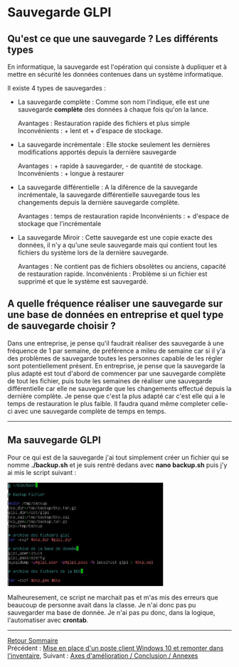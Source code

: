 # Sauvegarde GLPI 

## Qu'est ce que une sauvegarde ? Les différents types

En informatique, la sauvegarde est l'opération qui consiste à dupliquer et à mettre en sécurité les données contenues dans un système informatique.

Il existe 4 types de sauvegardes : 

- La sauvegarde complète : Comme son nom l'indique, elle est une sauvegarde **complète** des données à chaque fois qu'on la lance. 

    Avantages : Restauration rapide des fichiers et plus simple 
    Inconvénients : + lent et + d'espace de stockage. 

- La sauvegarde incrémentale : Elle stocke seulement les dernières modifications apportés depuis la dernière sauvegarde

    Avantages : + rapide à sauvegarder, - de quantité de stockage. 
    Inconvénients : + longue à restaurer 

- La sauvegarde différentielle : A la diférence de la sauvegarde incrémentale, la sauvegarde différentielle sauvegarde tous les changements depuis la dernière sauvegarde complète.

    Avantages : temps de restauration rapide
    Inconvénients : + d'espace de stockage que l'incrémentale 

- La sauvegarde Miroir : Cette sauvegarde est une copie exacte des données, il n'y a qu'une seule sauvegarde mais qui contient tout les fichiers du système lors de la dernière sauvegarde. 

    Avantages : Ne contient pas de fichiers obsolètes ou anciens, capacité de restauration rapide. 
    Inconvénients : Problème si un fichier est supprimé et que le système est sauvegardé.


## A quelle fréquence réaliser une sauvegarde sur une base de données en entreprise et quel type de sauvegarde choisir ?

Dans une entreprise, je pense qu'il faudrait réaliser des sauvegarde à une fréquence de 1 par semaine, de préférence a mileu de semaine car si il y'a des problèmes de sauvegarde toutes les personnes capable de les régler sont potentiellement présent. 
En entreprise, je pense que la sauvegarde la plus adapté est tout d'abord de commencer par une sauvegarde complète de tout les fichier, puis toute les semaines de réaliser une sauvegarde différentielle car elle ne sauvegarde que les changements effectué depuis la dernière complète. Je pense que c'est la plus adapté car c'est elle qui a le temps de restauration le plus faible. Il faudra quand même completer celle-ci avec une sauvegarde complète de temps en temps. 


***
## Ma sauvegarde GLPI 

Pour ce qui est de la sauvegarde j'ai tout simplement créer un fichier qui se nomme **./backup.sh** et je suis rentré dedans avec **nano backup.sh** puis j'y ai mis le script suivant : 

<img src="../images/backup.png" width = 350>

Malheuresement, ce script ne marchait pas et m'as mis des erreurs que beaucoup de personne avait dans la classe. Je n'ai donc pas pu sauvegarder ma base de donnée. Je n'ai pas pu donc, dans la logique, l'automatiser avec **crontab**. 

*** 
[Retour Sommaire](sommaire.md) <br>
Précédent : [Mise en place d'un poste client Windows 10 et remonter dans l'inventaire](client.md), Suivant : [Axes d'amélioration / Conclusion / Annexes](conclusion.md)